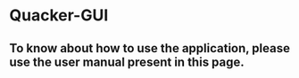 # Quacker-GUI

## To know about how to use the application, please use the user manual present in this page.
